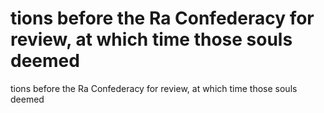# tions before the Ra Confederacy for review, at which time those souls deemed

tions before the Ra Confederacy for review, at which time those souls deemed